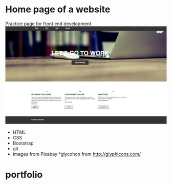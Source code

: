 
# Home page of a website

Practice page for front end development
![home page](presentation.png)


* HTML
* CSS
* Bootstrap
* git
* images from Pixabay 
*glycohon from http://glyphicons.com/ 




# portfolio
